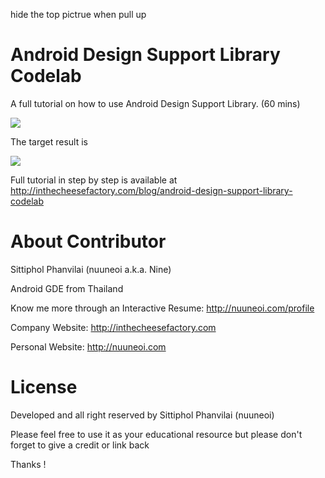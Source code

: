hide the top pictrue when pull up
# Android Design Support Library Codelab

A full tutorial on how to use Android Design Support Library. (60 mins)

![](https://raw.githubusercontent.com/nuuneoi/Lab-Android-DesignLibrary/master/promo.jpg)

The target result is

![](http://inthecheesefactory.com/uploads/source/designlibrary/target.gif)

Full tutorial in step by step is available at http://inthecheesefactory.com/blog/android-design-support-library-codelab

# About Contributor

Sittiphol Phanvilai (nuuneoi a.k.a. Nine)

Android GDE from Thailand

Know me more through an Interactive Resume: http://nuuneoi.com/profile

Company Website: http://inthecheesefactory.com

Personal Website: http://nuuneoi.com

# License

Developed and all right reserved by Sittiphol Phanvilai (nuuneoi)

Please feel free to use it as your educational resource but please don't forget to give a credit or link back

Thanks !
